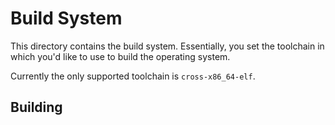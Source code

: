 # Build System

This directory contains the build system. Essentially, you set the toolchain in which you'd like to use to build the operating system.

Currently the only supported toolchain is `cross-x86_64-elf`.

## Building


